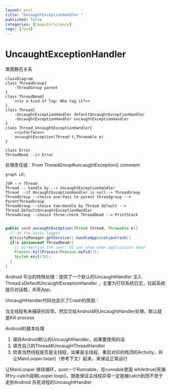 ```yaml
---
layout: post
title: "UncaughtExceptionHandler "
published: false
categories: [ComputerScience]
tags: [Java]
---
```




# UncaughtExceptionHandler

类图静态关系

```mermaid
classDiagram
class ThreadGroup{
	-ThreadGroup parent
}
class ThreadDead{
	<<is a kind of Tag: Who tag it?>>
}
class Thread{
	-UncaughtExceptionHandler defaultUncaughtExceptionHandler
	-UncaughtExceptionHandler uncaughtExceptionHandler
}
class Thread_UncaughtExceptionHandler{
	<<interface>>
	uncaughtException(Thread t,Throwable e)
}

class Error
ThreadDead --|> Error
```

处理责任链：From ThreadGroup#uncaughtException() comment

```mermaid
graph LR;

JVM --> Thread
Thread -- handle by --> UncaughtExceptionHandler
Thread --if UncaughtExceptionHandler is null--> ThreadGroup
ThreadGroup --choice one:Pass to parent threadgroup --> ParentThreadGroup
ThreadGroup --choice two:Handle by Thread default --> Thread.DefaultUncaughtExceptionHandler
ThreadGroup --choice three:check ThreadDead --> PrintStack


```

```java
public void uncaughtException(Thread thread, Throwable e){
  // do the basic logger
  ActivityManager.getService().handleApplicationCrash()
  if(e instanceof ThreadDead){
    // UI mention the user: UI can show when application dead
    Process.killProcess(Process.myPid());
    System.exit(10);
  }
}
```

Android 平台的特殊处理：提供了一个默认的UncaughtHandler 注入 Thread.sDefaultUncaughtExceptionHandler ，主要为打印系统日志，拉起系统提示对话框，杀死App，

UncaughtHandler代码也显示了Crash的原因：

当主线程有未捕获的异常，然后交给Android的UncaughtHandler处理，默认就是Kill process



Android的基本处理

1. 保存Android默认的UncaughtHandler，如果要使用的话
2. 填充自己的Thread#UncaughtThreadHandler
3. 检查当然线程是否是主线程，如果是主线程，重启对应的栈顶的Activity，并让MainLooper.loop()（参考下文）起来，来保证正常运行

让MainLooper 继续循环，post一个Runnable，在runnable里面 while(true)死循环try-catch调用Looper.loop()，就能保证主线程异常一定能被catch到而不至于走到Android 杀死进程的UncaughtHandler
